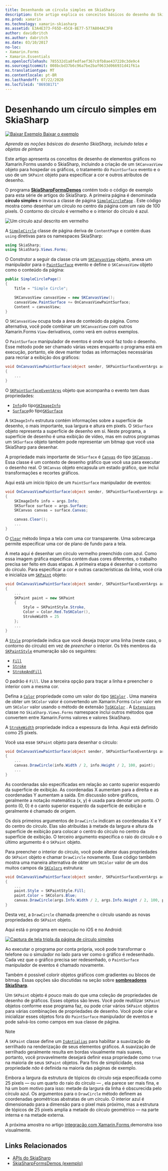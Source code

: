 ```yaml
---
title: Desenhando um círculo simples em SkiaSharp
description: Este artigo explica os conceitos básicos do desenho do SkiaSharp, incluindo telas e objetos de pintura, em Xamarin.Forms aplicativos, e demonstra isso com o código de exemplo.
ms.prod: xamarin
ms.technology: xamarin-skiasharp
ms.assetid: E3A4E373-F65D-45C8-8E77-577A804AC3F8
author: davidbritch
ms.author: dabritch
ms.date: 03/10/2017
no-loc:
- Xamarin.Forms
- Xamarin.Essentials
ms.openlocfilehash: 785532d1a8fedfaef367c8fb8ae437220c3de9c4
ms.sourcegitcommit: 008bcbd37b6c96a7be2baf0633d066931d41f61a
ms.translationtype: MT
ms.contentlocale: pt-BR
ms.lasthandoff: 07/22/2020
ms.locfileid: "86938171"
---
```

# <a name="drawing-a-simple-circle-in-skiasharp"></a>Desenhando um círculo simples em SkiaSharp

[![Baixar Exemplo](~/media/shared/download.png) Baixar o exemplo](https://docs.microsoft.com/samples/xamarin/xamarin-forms-samples/skiasharpforms-demos)

_Aprenda as noções básicas do desenho SkiaSharp, incluindo telas e objetos de pintura_

Este artigo apresenta os conceitos de desenho de elementos gráficos no Xamarin.Forms usando o SkiaSharp, incluindo a criação de um `SKCanvasView` objeto para hospedar os gráficos, o tratamento do `PaintSurface` evento e o uso de um `SKPaint` objeto para especificar a cor e outros atributos de desenho.

O programa [**SkiaSharpFormsDemos**](https://docs.microsoft.com/samples/xamarin/xamarin-forms-samples/skiasharpforms-demos) contém todo o código de exemplo para esta série de artigos do SkiaSharp. A primeira página é denominada **círculo simples** e invoca a classe de página [`SimpleCirclePage`](https://github.com/xamarin/xamarin-forms-samples/blob/master/SkiaSharpForms/Demos/Demos/SkiaSharpFormsDemos/Basics/SimpleCirclePage.cs) . Este código mostra como desenhar um círculo no centro da página com um raio de 100 pixels. O contorno do círculo é vermelho e o interior do círculo é azul.

![Um círculo azul descrito em vermelho](circle-images/circleexample.png)

A [`SimpleCircle`](https://github.com/xamarin/xamarin-forms-samples/blob/master/SkiaSharpForms/Demos/Demos/SkiaSharpFormsDemos/Basics/SimpleCirclePage.cs) classe de página deriva de `ContentPage` e contém duas `using` diretivas para os namespaces SkiaSharp:

```csharp
using SkiaSharp;
using SkiaSharp.Views.Forms;
```

O Construtor a seguir da classe cria um [`SKCanvasView`](xref:SkiaSharp.Views.Forms.SKCanvasView) objeto, anexa um manipulador para o [`PaintSurface`](xref:SkiaSharp.Views.Forms.SKCanvasView.PaintSurface) evento e define o `SKCanvasView` objeto como o conteúdo da página:

```csharp
public SimpleCirclePage()
{
    Title = "Simple Circle";

    SKCanvasView canvasView = new SKCanvasView();
    canvasView.PaintSurface += OnCanvasViewPaintSurface;
    Content = canvasView;
}
```

O `SKCanvasView` ocupa toda a área de conteúdo da página. Como alternativa, você pode combinar um `SKCanvasView` com outros Xamarin.Forms `View` derivativos, como verá em outros exemplos.

O `PaintSurface` manipulador de eventos é onde você faz todo o desenho. Esse método pode ser chamado várias vezes enquanto o programa está em execução, portanto, ele deve manter todas as informações necessárias para recriar a exibição dos gráficos:

```csharp
void OnCanvasViewPaintSurface(object sender, SKPaintSurfaceEventArgs args)
{
    ...
}

```

O [`SKPaintSurfaceEventArgs`](xref:SkiaSharp.Views.Forms.SKPaintSurfaceEventArgs) objeto que acompanha o evento tem duas propriedades:

- [`Info`](xref:SkiaSharp.Views.Forms.SKPaintSurfaceEventArgs.Info)do tipo[`SKImageInfo`](xref:SkiaSharp.SKImageInfo)
- [`Surface`](xref:SkiaSharp.Views.Forms.SKPaintSurfaceEventArgs.Surface)do tipo[`SKSurface`](xref:SkiaSharp.SKSurface)

A `SKImageInfo` estrutura contém informações sobre a superfície de desenho, o mais importante, sua largura e altura em pixels. O `SKSurface` objeto representa a superfície de desenho em si. Neste programa, a superfície de desenho é uma exibição de vídeo, mas em outros programas um `SKSurface` objeto também pode representar um bitmap que você usa SkiaSharp para desenhar.

A propriedade mais importante de `SKSurface` é [`Canvas`](xref:SkiaSharp.SKSurface.Canvas) do tipo [`SKCanvas`](xref:SkiaSharp.SKCanvas) . Essa classe é um contexto de desenho gráfico que você usa para executar o desenho real. O `SKCanvas` objeto encapsula um estado gráfico, que inclui transformações e recortes gráficos.

Aqui está um início típico de um `PaintSurface` manipulador de eventos:

```csharp
void OnCanvasViewPaintSurface(object sender, SKPaintSurfaceEventArgs args)
{
    SKImageInfo info = args.Info;
    SKSurface surface = args.Surface;
    SKCanvas canvas = surface.Canvas;

    canvas.Clear();
    ...
}

```

O [`Clear`](xref:SkiaSharp.SKCanvas.Clear) método limpa a tela com uma cor transparente. Uma sobrecarga permite especificar uma cor de plano de fundo para a tela.

A meta aqui é desenhar um círculo vermelho preenchido com azul. Como essa imagem gráfica específica contém duas cores diferentes, o trabalho precisa ser feito em duas etapas. A primeira etapa é desenhar o contorno do círculo. Para especificar a cor e outras características da linha, você cria e inicializa um [`SKPaint`](xref:SkiaSharp.SKPaint) objeto:

```csharp
void OnCanvasViewPaintSurface(object sender, SKPaintSurfaceEventArgs args)
{
    ...
    SKPaint paint = new SKPaint
    {
        Style = SKPaintStyle.Stroke,
        Color = Color.Red.ToSKColor(),
        StrokeWidth = 25
    };
    ...
}
```

A [`Style`](xref:SkiaSharp.SKPaint.Style) propriedade indica que você deseja *traçar* uma linha (neste caso, o contorno do círculo) em vez de *preencher* o interior. Os três membros da [`SKPaintStyle`](xref:SkiaSharp.SKPaintStyle) enumeração são os seguintes:

- [`Fill`](xref:SkiaSharp.SKPaintStyle.Fill)
- [`Stroke`](xref:SkiaSharp.SKPaintStyle.Stroke)
- [`StrokeAndFill`](xref:SkiaSharp.SKPaintStyle.StrokeAndFill)

O padrão é `Fill`. Use a terceira opção para traçar a linha e preencher o interior com a mesma cor.

Defina a [`Color`](xref:SkiaSharp.SKPaint.Color) propriedade como um valor do tipo [`SKColor`](xref:SkiaSharp.SKColor) . Uma maneira de obter um `SKColor` valor é convertendo um Xamarin.Forms `Color` valor em um `SKColor` valor usando o método de extensão [`ToSKColor`](xref:SkiaSharp.Views.Forms.Extensions.ToSKColor*) . A [`Extensions`](xref:SkiaSharp.Views.Forms.Extensions) classe no `SkiaSharp.Views.Forms` namespace inclui outros métodos que convertem entre Xamarin.Forms valores e valores SkiaSharp.

A [`StrokeWidth`](xref:SkiaSharp.SKPaint.StrokeWidth) propriedade indica a espessura da linha. Aqui está definido como 25 pixels.

Você usa esse `SKPaint` objeto para desenhar o círculo:

```csharp
void OnCanvasViewPaintSurface(object sender, SKPaintSurfaceEventArgs args)
{
    ...
    canvas.DrawCircle(info.Width / 2, info.Height / 2, 100, paint);
    ...
}
```

As coordenadas são especificadas em relação ao canto superior esquerdo da superfície de exibição. As coordenadas X aumentam para a direita e as coordenadas Y aumentam a saída. Em discussão sobre gráficos, geralmente a notação matemática (x, y) é usada para denotar um ponto. O ponto (0, 0) é o canto superior esquerdo da superfície de exibição e geralmente é chamado de *origem*.

Os dois primeiros argumentos de `DrawCircle` indicam as coordenadas X e Y do centro do círculo. Elas são atribuídas à metade da largura e altura da superfície de exibição para colocar o centro do círculo no centro da superfície de exibição. O terceiro argumento especifica o raio do círculo e o último argumento é o `SKPaint` objeto.

Para preencher o interior do círculo, você pode alterar duas propriedades do `SKPaint` objeto e chamar `DrawCircle` novamente. Esse código também mostra uma maneira alternativa de obter um `SKColor` valor de um dos muitos campos da [`SKColors`](xref:SkiaSharp.SKColors) estrutura:

```csharp
void OnCanvasViewPaintSurface(object sender, SKPaintSurfaceEventArgs args)
{
    ...
    paint.Style = SKPaintStyle.Fill;
    paint.Color = SKColors.Blue;
    canvas.DrawCircle(args.Info.Width / 2, args.Info.Height / 2, 100, paint);
}
```

Desta vez, a `DrawCircle` chamada preenche o círculo usando as novas propriedades do `SKPaint` objeto.

Aqui está o programa em execução no iOS e no Android:

[![Captura de tela tripla da página de círculo simples](circle-images/simplecircle-small.png)](circle-images/simplecircle-large.png#lightbox "Captura de tela tripla da página de círculo simples")

Ao executar o programa por conta própria, você pode transformar o telefone ou o simulador no lado para ver como o gráfico é redesenhado. Cada vez que o gráfico precisa ser redesenhado, o `PaintSurface` manipulador de eventos é chamado novamente.

Também é possível colorir objetos gráficos com gradientes ou blocos de bitmap. Essas opções são discutidas na seção sobre [**sombreadores SkiaSharp**](../effects/shaders/index.md).

Um `SKPaint` objeto é pouco mais do que uma coleção de propriedades de desenho de gráficos. Esses objetos são leves. Você pode reutilizar `SKPaint` objetos conforme esse programa faz, ou pode criar vários `SKPaint` objetos para várias combinações de propriedades de desenho. Você pode criar e inicializar esses objetos fora do `PaintSurface` manipulador de eventos e pode salvá-los como campos em sua classe de página.

> [!NOTE]
> A `SKPaint` classe define um [`IsAntialias`](xref:SkiaSharp.SKPaint.IsAntialias) para habilitar a suavização de serrilhado na renderização de seus elementos gráficos. A suavização de serrilhado geralmente resulta em bordas visualmente mais suaves, portanto, você provavelmente desejará definir essa propriedade como `true` na maioria de seus `SKPaint` objetos. Para fins de simplicidade, essa propriedade _não_ é definida na maioria das páginas de exemplo.

Embora a largura da estrutura de tópicos do círculo seja especificada como 25 pixels &mdash; ou um quarto do raio do círculo &mdash; , ela parece ser mais fina, e há um bom motivo para isso: metade da largura da linha é obscurecida pelo círculo azul. Os argumentos para o `DrawCircle` método definem as coordenadas geométricas abstratas de um círculo. O interior azul é dimensionado para a dimensão para o pixel mais próximo, mas a estrutura de tópicos de 25 pixels amplia a metade do círculo geométrico &mdash; na parte interna e na metade externa.

A próxima amostra no artigo [integração com Xamarin.Forms ](~/xamarin-forms/user-interface/graphics/skiasharp/basics/integration.md) demonstra isso visualmente.

## <a name="related-links"></a>Links Relacionados

- [APIs do SkiaSharp](https://docs.microsoft.com/dotnet/api/skiasharp)
- [SkiaSharpFormsDemos (exemplo)](https://docs.microsoft.com/samples/xamarin/xamarin-forms-samples/skiasharpforms-demos)
